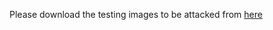 Please download the testing images to be attacked from [here](https://studentiunict-my.sharepoint.com/:f:/g/personal/rggcdv96t22a494e_studium_unict_it/EpPNSIk_3fhNl3tgg575_R0B_3B4nbawj4GzyYG09ghaSQ?e=Pfcu4h)
